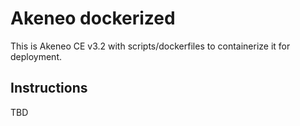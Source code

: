 # Akeneo dockerized

This is Akeneo CE v3.2 with scripts/dockerfiles to containerize it for deployment.

## Instructions

TBD

